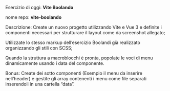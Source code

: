 Esercizio di oggi: **Vite Boolando**

nome repo: **vite-boolando**

Descrizione:
Create un nuovo progetto utilizzando Vite e Vue 3 e definite i componenti necessari per strutturare il layout come da screenshot allegato;

Utilizzate lo stesso markup dell’esercizio Boolandi già realizzato organizzando gli stili con SCSS;

Quando la struttura a macroblocchi è pronta, popolate le voci di menu dinamicamente usando i data del componente.

Bonus:
Create dei sotto componenti (Esempio il menu da inserire nell’header) e gestite gli array contenenti i menu come file separati inserendoli in una cartella “data”.